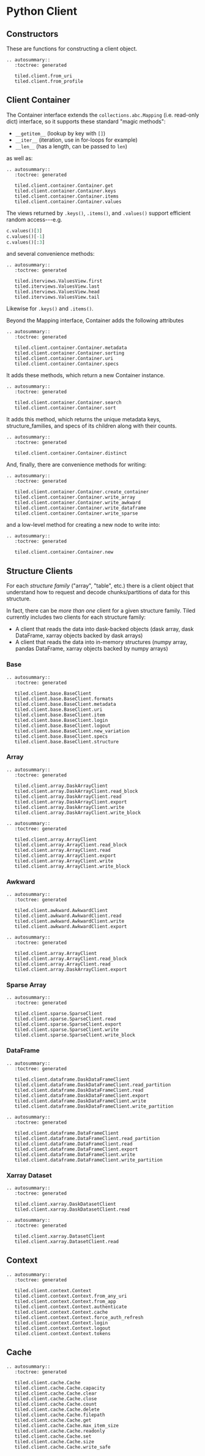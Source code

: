 # Python Client

## Constructors

These are functions for constructing a client object.

```{eval-rst}
.. autosummary::
   :toctree: generated

   tiled.client.from_uri
   tiled.client.from_profile
```

## Client Container

The Container interface extends the ``collections.abc.Mapping`` (i.e. read-only
dict) interface, so it supports these standard "magic methods":

* `__getitem__` (lookup by key with `[]`)
* `__iter__` (iteration, use in for-loops for example)
* `__len__` (has a length, can be passed to `len`)

as well as:

```{eval-rst}
.. autosummary::
   :toctree: generated

   tiled.client.container.Container.get
   tiled.client.container.Container.keys
   tiled.client.container.Container.items
   tiled.client.container.Container.values
```

The views returned by `.keys()`, `.items()`, and `.values()`
support efficient random access---e.g.

```py
c.values()[3]
c.values()[-1]
c.values()[:3]
```

and several convenience methods:


```{eval-rst}
.. autosummary::
   :toctree: generated

   tiled.iterviews.ValuesView.first
   tiled.iterviews.ValuesView.last
   tiled.iterviews.ValuesView.head
   tiled.iterviews.ValuesView.tail
```

Likewise for `.keys()` and `.items()`.

Beyond the Mapping interface, Container adds the following attributes

```{eval-rst}
.. autosummary::
   :toctree: generated

   tiled.client.container.Container.metadata
   tiled.client.container.Container.sorting
   tiled.client.container.Container.uri
   tiled.client.container.Container.specs
```

It adds these methods, which return a new Container instance.

```{eval-rst}
.. autosummary::
   :toctree: generated

   tiled.client.container.Container.search
   tiled.client.container.Container.sort
```

It adds this method, which returns the unique metadata keys,
structure_families, and specs of its children along with their counts.

```{eval-rst}
.. autosummary::
   :toctree: generated

   tiled.client.container.Container.distinct
```

And, finally, there are convenience methods for writing:


```{eval-rst}
.. autosummary::
   :toctree: generated

   tiled.client.container.Container.create_container
   tiled.client.container.Container.write_array
   tiled.client.container.Container.write_awkward
   tiled.client.container.Container.write_dataframe
   tiled.client.container.Container.write_sparse
```

and a low-level method for creating a new node to write into:


```{eval-rst}
.. autosummary::
   :toctree: generated

   tiled.client.container.Container.new
```

## Structure Clients

For each *structure family* ("array", "table", etc.) there is a client
object that understand how to request and decode chunks/partitions of data
for this structure.

In fact, there can be *more than one* client for a given structure family.
Tiled currently includes two clients for each structure family:

* A client that reads the data into dask-backed objects (dask array, dask
  DataFrame, xarray objects backed by dask arrays)
* A client that reads the data into in-memory structures (numpy array, pandas
  DataFrame, xarray objects backed by numpy arrays)


### Base

```{eval-rst}
.. autosummary::
   :toctree: generated

   tiled.client.base.BaseClient
   tiled.client.base.BaseClient.formats
   tiled.client.base.BaseClient.metadata
   tiled.client.base.BaseClient.uri
   tiled.client.base.BaseClient.item
   tiled.client.base.BaseClient.login
   tiled.client.base.BaseClient.logout
   tiled.client.base.BaseClient.new_variation
   tiled.client.base.BaseClient.specs
   tiled.client.base.BaseClient.structure
```


### Array

```{eval-rst}
.. autosummary::
   :toctree: generated

   tiled.client.array.DaskArrayClient
   tiled.client.array.DaskArrayClient.read_block
   tiled.client.array.DaskArrayClient.read
   tiled.client.array.DaskArrayClient.export
   tiled.client.array.DaskArrayClient.write
   tiled.client.array.DaskArrayClient.write_block
```

```{eval-rst}
.. autosummary::
   :toctree: generated

   tiled.client.array.ArrayClient
   tiled.client.array.ArrayClient.read_block
   tiled.client.array.ArrayClient.read
   tiled.client.array.ArrayClient.export
   tiled.client.array.ArrayClient.write
   tiled.client.array.ArrayClient.write_block
```

### Awkward

```{eval-rst}
.. autosummary::
   :toctree: generated

   tiled.client.awkward.AwkwardClient
   tiled.client.awkward.AwkwardClient.read
   tiled.client.awkward.AwkwardClient.write
   tiled.client.awkward.AwkwardClient.export
```

```{eval-rst}
.. autosummary::
   :toctree: generated

   tiled.client.array.ArrayClient
   tiled.client.array.ArrayClient.read_block
   tiled.client.array.ArrayClient.read
   tiled.client.array.DaskArrayClient.export
```

### Sparse Array

```{eval-rst}
.. autosummary::
   :toctree: generated

   tiled.client.sparse.SparseClient
   tiled.client.sparse.SparseClient.read
   tiled.client.sparse.SparseClient.export
   tiled.client.sparse.SparseClient.write
   tiled.client.sparse.SparseClient.write_block
```

### DataFrame

```{eval-rst}
.. autosummary::
   :toctree: generated

   tiled.client.dataframe.DaskDataFrameClient
   tiled.client.dataframe.DaskDataFrameClient.read_partition
   tiled.client.dataframe.DaskDataFrameClient.read
   tiled.client.dataframe.DaskDataFrameClient.export
   tiled.client.dataframe.DaskDataFrameClient.write
   tiled.client.dataframe.DaskDataFrameClient.write_partition
```

```{eval-rst}
.. autosummary::
   :toctree: generated

   tiled.client.dataframe.DataFrameClient
   tiled.client.dataframe.DataFrameClient.read_partition
   tiled.client.dataframe.DataFrameClient.read
   tiled.client.dataframe.DataFrameClient.export
   tiled.client.dataframe.DataFrameClient.write
   tiled.client.dataframe.DataFrameClient.write_partition
```

### Xarray Dataset

```{eval-rst}
.. autosummary::
   :toctree: generated

   tiled.client.xarray.DaskDatasetClient
   tiled.client.xarray.DaskDatasetClient.read
```

```{eval-rst}
.. autosummary::
   :toctree: generated

   tiled.client.xarray.DatasetClient
   tiled.client.xarray.DatasetClient.read
```

## Context

```{eval-rst}
.. autosummary::
   :toctree: generated

   tiled.client.context.Context
   tiled.client.context.Context.from_any_uri
   tiled.client.context.Context.from_app
   tiled.client.context.Context.authenticate
   tiled.client.context.Context.cache
   tiled.client.context.Context.force_auth_refresh
   tiled.client.context.Context.login
   tiled.client.context.Context.logout
   tiled.client.context.Context.tokens
```

## Cache

```{eval-rst}
.. autosummary::
   :toctree: generated

   tiled.client.cache.Cache
   tiled.client.cache.Cache.capacity
   tiled.client.cache.Cache.clear
   tiled.client.cache.Cache.close
   tiled.client.cache.Cache.count
   tiled.client.cache.Cache.delete
   tiled.client.cache.Cache.filepath
   tiled.client.cache.Cache.get
   tiled.client.cache.Cache.max_item_size
   tiled.client.cache.Cache.readonly
   tiled.client.cache.Cache.set
   tiled.client.cache.Cache.size
   tiled.client.cache.Cache.write_safe
```
